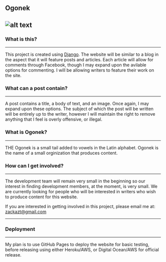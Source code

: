Ogonek
---
![alt text](http://i.imgur.com/NhpxtJo.png "Ogonek")
---

### What is this?
---
This project is created using [Django](https://www.djangoproject.com/). The website will be similar to a blog in the aspect that it will feature posts and articles.  Each article will allow for comments through Facebook, though I may expand upon the avilable options for commenting.  I will be allowing writers to feature their work on the site.  

### What can a post contain?
---
A post contains a title, a body of text, and an image.  Once again, I may expand upon these options.  The subject of which the post will be written will be entirely up to the writer, however I will maintain the right to remove anything that I feel is overly offensive, or illegal.

### What is Ogonek?
---
THE Ogonek is a small tail added to vowels in the Latin alphabet.  Ogonek is the name of a small orginization that produces content.

### How can I get involved?
---
The development team will remain very small in the beginning so our interest in finding development members, at the moment, is very small.  We are currently looking for people who will be interested in writers who wish to produce content for this website.

If you are interested in getting involved in this project, please email me at: zackazt@gmail.com

---
### Deployment
---
My plan is to use GitHub Pages to deploy the website for basic testing, before releasing using either Heroku/AWS, or Digital Ocean/AWS for official release.






